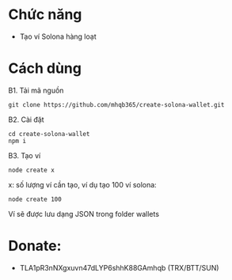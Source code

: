 # Chức năng
- Tạo ví Solona hàng loạt

# Cách dùng

B1. Tải mã nguồn
```
git clone https://github.com/mhqb365/create-solona-wallet.git
```

B2. Cài đặt
```
cd create-solona-wallet
npm i
```

B3. Tạo ví
```
node create x
```
x: số lượng ví cần tạo, ví dụ tạo 100 ví solona:
```
node create 100
```

Ví sẽ được lưu dạng JSON trong folder wallets

# Donate:
- TLA1pR3nNXgxuvn47dLYP6shhK88GAmhqb (TRX/BTT/SUN)